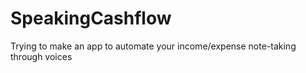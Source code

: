 # SpeakingCashflow
Trying to make an app to automate your income/expense note-taking through voices
